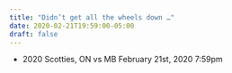 ```yaml
---
title: "Didn’t get all the wheels down …"
date: 2020-02-21T19:59:00-05:00
draft: false
---
```

- 2020 Scotties, ON vs MB February 21st, 2020 7:59pm